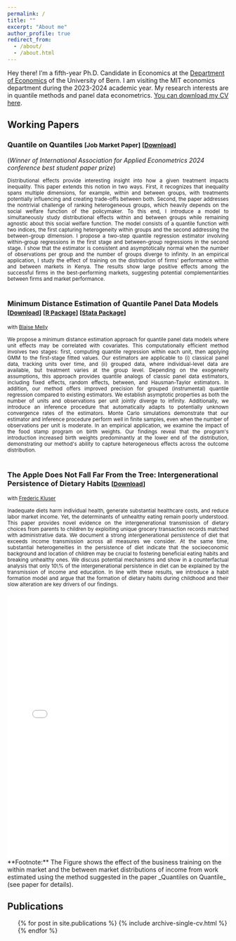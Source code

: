 ```yaml
---
permalink: /
title: ""
excerpt: "About me"
author_profile: true
redirect_from: 
  - /about/
  - /about.html
---
```


Hey there! I’m a fifth-year Ph.D. Candidate in Economics at the <a href="https://www.vwi.unibe.ch/index_eng.html">Department of Economics</a> of the University of Bern. I am visiting the MIT economics department during the 2023-2024 academic year. My research interests are in quantile methods and panel data econometrics.  <a href="https://martinapons.github.io/files/CV_Martina_Pons.pdf" download>You can download my CV here</a>.


## Working Papers

### Quantile on Quantiles <small>[Job Market Paper]</small> <small>[<a href="/files/QQmodel.pdf" download>Download</a>]</small>
(_Winner of International Association for Applied Econometrics 2024 conference best student paper prize_)
<div style="height:  auto; width: auto;text-align: justify; line-height: 1.2" ><small>
Distributional effects provide interesting insight into how a given treatment impacts inequality. This paper extends this notion in two ways. First, it recognizes that inequality spans multiple dimensions, for example, within and between groups, with treatments potentially influencing and creating trade-offs between both. Second, the paper addresses the nontrivial challenge of ranking heterogeneous groups, which heavily depends on the social welfare function of the policymaker. 
To this end, I introduce a model to simultaneously study distributional effects within and between groups while remaining agnostic about this social welfare function. The model consists of a quantile function with two indices, the first capturing heterogeneity within groups and the second addressing the between-group dimension. 
I propose a two-step quantile regression estimator involving within-group regressions in the first stage and between-group regressions in the second stage. 
I show that the estimator is consistent and asymptotically normal when the number of observations per group and the number of groups diverge to infinity. In an empirical application, I study the effect of training on the distribution of firms' performance within and between markets in Kenya. The results show large positive effects among the successful firms in the best-performing markets, suggesting potential complementarities between firms and market performance.
</small><br><br/>
</div>

### Minimum Distance Estimation of Quantile Panel Data Models <small>[<a href="/files/MD.pdf" download>Download</a>]</small>  <small>[<a href="https://github.com/martinapons/mdqr" >R Package</a>]</small>  <small>[<a href="https://github.com/bmelly/Stata" download>Stata Package</a>]</small>  
<small>with <a href="https://sites.google.com/site/blaisemelly/">Blaise Melly</a></small>
<div style="height:  auto; width: auto;text-align: justify; line-height: 1.2" ><small>
We propose a minimum distance estimation approach for quantile panel data models where unit effects may be correlated with covariates. This computationally efficient method involves two stages: first, computing quantile regression within each unit, then applying GMM to the first-stage fitted values. Our estimators are applicable to (i) classical panel data, tracking units over time, and (ii) grouped data, where individual-level data are available, but treatment varies at the group level. Depending on the exogeneity assumptions, this approach provides quantile analogs of classic panel data estimators, including fixed effects, random effects, between, and Hausman-Taylor estimators. In addition, our method offers improved precision for grouped (instrumental) quantile regression compared to existing estimators. We establish asymptotic properties as both the number of units and observations per unit jointly diverge to infinity. Additionally, we introduce an inference procedure that automatically adapts to potentially unknown convergence rates of the estimators. Monte Carlo simulations demonstrate that our estimator and inference procedure perform well in finite samples, even when the number of observations per unit is moderate. In an empirical application, we examine the impact of the food stamp program on birth weights. Our findings reveal that the program's introduction increased birth weights predominantly at the lower end of the distribution, demonstrating our method's ability to capture heterogeneous effects across the outcome distribution.
</small><br><br/>
</div>

### The Apple Does Not Fall Far From the Tree: Intergenerational Persistence of Dietary Habits <small>[<a href="https://frederickluser.github.io/files/Intergenerational_Diet.pdf" download>Download</a>]</small>
<small>with <a href="https://frederickluser.github.io/">Frederic Kluser</a></small>
<div style="height:  auto; width: auto;text-align: justify; line-height: 1.2" ><small>
Inadequate diets harm individual health, generate substantial healthcare costs, and reduce labor market income. Yet, the determinants of unhealthy eating remain poorly understood. This paper provides novel evidence on the intergenerational transmission of dietary choices from parents to children by exploiting unique grocery transaction records matched with administrative data. We document a strong intergenerational persistence of diet that exceeds income transmission across all measures we consider. At the same time, substantial heterogeneities in the persistence of diet indicate that the socioeconomic background and location of children may be crucial to fostering beneficial eating habits and breaking unhealthy ones. We discuss potential mechanisms and show in a counterfactual analysis that only 10\% of the intergenerational persistence in diet can be explained by the transmission of income and education. In line with these results, we introduce a habit formation model and argue that the formation of dietary habits during childhood and their slow alteration are key drivers of our findings.
</small><br><br/>
</div>


<iframe src="../files/income_3d.html" width="100%" height="600px" frameborder="0"></iframe>
**Footnote:** The Figure shows the effect of the business training on the within market and the between market distributions of income from work estimated using the method suggested in the paper _Quantiles on Quantile_ (see paper for details).

## Publications
<ul>{% for post in site.publications %}
    {% include archive-single-cv.html %}
  {% endfor %}</ul>


